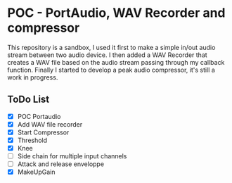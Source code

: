 # POC - PortAudio, WAV Recorder and compressor

This repository is a sandbox, I used it first to make a simple in/out audio stream between two audio device. I then added a WAV Recorder that creates a WAV file based on the audio stream passing through my callback function.
Finally I started to develop a peak audio compressor, it's still a work in progress.



## ToDo List
- [x] POC Portaudio
- [x] Add WAV file recorder
- [x] Start Compressor
- [x]   Threshold
- [x]   Knee
- [ ]   Side chain for multiple input channels
- [ ]   Attack and release enveloppe
- [x]   MakeUpGain

